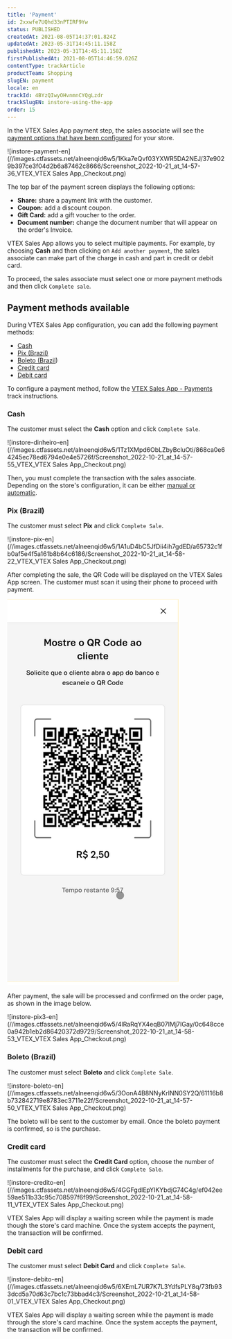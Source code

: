 ```yaml
---
title: 'Payment'
id: 2xxwfe7UQhd33nPTIRF9Yw
status: PUBLISHED
createdAt: 2021-08-05T14:37:01.824Z
updatedAt: 2023-05-31T14:45:11.158Z
publishedAt: 2023-05-31T14:45:11.158Z
firstPublishedAt: 2021-08-05T14:46:59.026Z
contentType: trackArticle
productTeam: Shopping
slugEN: payment
locale: en
trackId: 4BYzQIwyOHvnmnCYQgLzdr
trackSlugEN: instore-using-the-app
order: 15
---
```


In the VTEX Sales App payment step, the sales associate will see the [payment options that have been configured](/en/tracks/instore-payments--43B4Nr7uZva5UdwWEt3PEy) for your store.

![instore-payment-en](//images.ctfassets.net/alneenqid6w5/1Kka7eQvf03YXWR5DA2NEJ/37e9029b397ce3f04d2b6a87462c8666/Screenshot_2022-10-21_at_14-57-36_VTEX_VTEX Sales App_Checkout.png)

The top bar of the payment screen displays the following options:

- __Share:__ share a payment link with the customer.
- __Coupon:__ add a discount coupon.
- __Gift Card:__ add a gift voucher to the order.
- __Document number:__ change the document number that will appear on the order's Invoice.

VTEX Sales App allows you to select multiple payments. For example, by choosing __Cash__ and then clicking on `Add another payment`, the sales associate can make part of the charge in cash and part in credit or debit card.

To proceed, the sales associate must select one or more payment methods and then click `Complete sale`.

## Payment methods available

During VTEX Sales App configuration, you can add the following payment methods:

* [Cash](#cash)
* [Pix (Brazil)](#pix-brazil)
* [Boleto (Brazil](#boleto-brazil))
* [Credit card](#credit-card)
* [Debit card](#debit-card)

To configure a payment method, follow the [VTEX Sales App - Payments](/en/tracks/instore-pagamentos--43B4Nr7uZva5UdwWEt3PEy) track instructions. 

### Cash

The customer must select the **Cash** option and click `Complete Sale`. 

![instore-dinheiro-en](//images.ctfassets.net/alneenqid6w5/1Tz1XMpd6ObLZbyBcluOti/868ca0e64245ec78ed6794e0e4e5726f/Screenshot_2022-10-21_at_14-57-55_VTEX_VTEX Sales App_Checkout.png)

Then, you must complete the transaction with the sales associate. Depending on the store's configuration, it can be either [manual or automatic](/en/tracks/pedidos--2xkTisx4SXOWXQel8Jg8sa/2WgQrlHTyVo4hLjhUs1LMT). 

### Pix (Brazil)

The customer must select **Pix** and click `Complete Sale`. 

![instore-pix-en](//images.ctfassets.net/alneenqid6w5/1A1uD4bC5JfDii4ih7gdED/a65732c1fb0af5e4f5a161b8b64c6186/Screenshot_2022-10-21_at_14-58-22_VTEX_VTEX Sales App_Checkout.png)

After completing the sale, the QR Code will be displayed on the VTEX Sales App screen. The customer must scan it using their phone to proceed with payment. 

![instore-pix2-en](https://raw.githubusercontent.com/vtexdocs/help-center-content/refs/heads/main/docs/en/tracks/omnichannel/instore-using-the-app/payment_1.png)

After payment, the sale will be processed and confirmed on the order page, as shown in the image below.

![instore-pix3-en](//images.ctfassets.net/alneenqid6w5/4lRaRqYX4eqB07IMj7IGay/0c648cce0a942b1eb2d86420372d9729/Screenshot_2022-10-21_at_14-58-53_VTEX_VTEX Sales App_Checkout.png)

### Boleto (Brazil)

The customer must select **Boleto** and click `Complete Sale`. 

![instore-boleto-en](//images.ctfassets.net/alneenqid6w5/3OonA4B8NNyKrINN0SY2Q/61116b8b732842719e8783ec3711e22f/Screenshot_2022-10-21_at_14-57-50_VTEX_VTEX Sales App_Checkout.png)

The boleto will be sent to the customer by email. Once the boleto payment is confirmed, so is the purchase.

### Credit card

The customer must select the **Credit Card** option, choose the number of installments for the purchase, and click `Complete Sale`. 

![instore-credito-en](//images.ctfassets.net/alneenqid6w5/4GGFgdlEpYIKYbdjG74C4g/ef042ee59ae511b33c95c708597f6f99/Screenshot_2022-10-21_at_14-58-11_VTEX_VTEX Sales App_Checkout.png)

VTEX Sales App will display a waiting screen while the payment is made though the store's card machine. Once the system accepts the payment, the transaction will be confirmed.

### Debit card

The customer must select **Debit Card** and click `Complete Sale`. 

![instore-debito-en](//images.ctfassets.net/alneenqid6w5/6XEmL7UR7K7L3YdfsPLY8q/73fb933dcd5a70d63c7bc1c73bbad4c3/Screenshot_2022-10-21_at_14-58-01_VTEX_VTEX Sales App_Checkout.png)

VTEX Sales App will display a waiting screen while the payment is made through the store's card machine. Once the system accepts the payment, the transaction will be confirmed.
